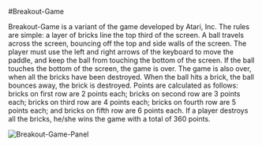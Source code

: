 #Breakout-Game

Breakout-Game is a variant of the game developed by Atari, Inc. The rules are simple:  a layer of bricks line the top third of the screen.  A ball travels across the screen, bouncing off the top and side walls of the screen. The player must use the left and right arrows of the keyboard to move the paddle, and keep the ball from touching the bottom of the screen.  If the ball touches the bottom of the screen, the game is over.  The game is also over, when all the bricks have been destroyed.  When the ball hits a brick, the ball bounces away, the brick is destroyed.  Points are calculated as follows:  bricks on first row are 2 points each; bricks on second row are 3 points each; bricks on third row are 4 points each; bricks on fourth row are 5 points each; and bricks on fifth row are 6 points each. If a player destroys all the bricks, he/she wins the game with a total of 360 points. 

![Breakout-Game-Panel](https://github.com/MAbdurahman/Breakout-Game.git/src/net/mabdurrahman/img/game-panel.png) 
